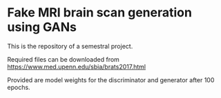 # Fake MRI brain scan generation using GANs

This is the repository of a semestral project. 

Required files can be downloaded from https://www.med.upenn.edu/sbia/brats2017.html

Provided are model weights for the discriminator and generator after 100 epochs.
